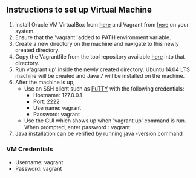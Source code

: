 ## Instructions to set up Virtual Machine  

1. Install Oracle VM VirtualBox from [here](https://www.virtualbox.org/wiki/Downloads) and Vagrant from [here](https://www.vagrantup.com/downloads.html) on your system. 
2. Ensure that the 'vagrant' added to PATH environment variable.
2. Create a new directory on the machine and navigate to this newly created directory.
3. Copy the Vagrantfile from the tool repository available [here](https://github.com/SoftwareEngineeringToolDemos/ICSE-2012-javamop/blob/master/build-vm/Vagrantfile) into that directory.
4. Run v'agrant up' inside the newly created directory. Ubuntu 14.04 LTS machine will be created and Java 7 will be installed on the machine.
5. After the machine is up, 
   * Use an SSH client such as [PuTTY](http://www.chiark.greenend.org.uk/~sgtatham/putty/download.html) with the following credentials:
      * Hostname: 127.0.0.1
      * Port: 2222
      * Username: vagrant
      * Password: vagrant
   * Use the GUI which shows up when 'vagrant up' command is run. When prompted, enter password : vagrant
6. Java installation can be verified by running java -version command
  

### VM Credentials
* Username: vagrant
* Password: vagrant 
